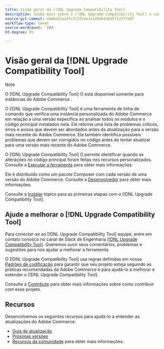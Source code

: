 ```yaml
---
title: Visão geral da [!DNL Upgrade Compatibility Tool]
description: Saiba mais sobre o [!DNL Upgrade Compatibility Tool] e como ele pode ajudá-lo com seu projeto do Adobe Commerce.
source-git-commit: e6b6c61aa3fc7c3f22e3a1450b43015f1a7ffed7
workflow-type: tm+mt
source-wordcount: '284'
ht-degree: 0%

---
```



# Visão geral da [!DNL Upgrade Compatibility Tool]

>[!NOTE]
>
>O [!DNL Upgrade Compatibility Tool] O está disponível somente para instâncias do Adobe Commerce .

O [!DNL Upgrade Compatibility Tool] é uma ferramenta de linha de comando que verifica uma instância personalizada do Adobe Commerce em relação a uma versão específica ao analisar todos os módulos e o código principal instalados nela. Ele retorna uma lista de problemas críticos, erros e avisos que devem ser abordados antes da atualização para a versão mais recente do Adobe Commerce. Ela também identifica possíveis problemas que devem ser corrigidos no código antes de tentar atualizar para uma versão mais recente do Adobe Commerce.

O [!DNL Upgrade Compatibility Tool] O permite identificar quando as alterações no código principal foram feitas nos recursos personalizados. Consulte a [Executar a ferramenta](../upgrade-compatibility-tool/run.md) para obter mais informações.

Ele é distribuído como um pacote Composer com cada versão de uma versão do Adobe Commerce. Consulte a [Desenvolvedor](../upgrade-compatibility-tool/developer.md) para obter mais informações.

Consulte a [Instalar](../upgrade-compatibility-tool/install.md) tópico para as primeiras etapas com o [!DNL Upgrade Compatibility Tool].

## Ajude a melhorar o [!DNL Upgrade Compatibility Tool]

Para conectar-se ao [!DNL Upgrade Compatibility Tool] equipe, entre em contato conosco no canal de Slack de Engenharia [[!DNL Upgrade Compatibility Tool]](https://magentocommeng.slack.com/archives/C019Y143U9F). Queremos ouvir seus comentários, problemas e sugestões para nos ajudar a melhorar a ferramenta.

O [!DNL Upgrade Compatibility Tool] usa regras definidas em nossa [Padrões de codificação](https://devdocs.magento.com/guides/v2.4/coding-standards/bk-coding-standards.html) para garantir que seu projeto esteja seguindo as práticas recomendadas da Adobe Commerce e para ajudá-lo a melhorar e estender o [!DNL Upgrade Compatibility Tool].

Consulte a [Contribute](https://devdocs.magento.com/guides/v2.4/coding-standards/contributing.html)  para obter mais informações sobre como contribuir com esse projeto.

## Recursos

Desenvolvemos os seguintes recursos para ajudá-lo a entender as atualizações do Adobe Commerce:

- [Guia de atualização](https://experienceleague.adobe.com/docs/commerce-operations/upgrade-guide/overview.html)
- [Próximas versões](https://devdocs.magento.com/release/)
- [Recursos da comunidade](https://devdocs.magento.com/community/resources/resources.html) para obter mais informações.
